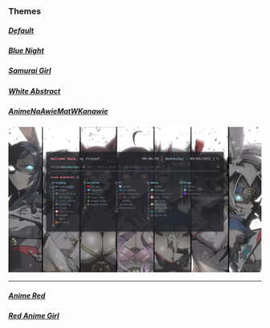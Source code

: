 ### Themes 

##### [Default](https://mrabsurdick.github.io/TildaHomePage/?putTheme=%7B%22transition%22%3A%22200ms%22%2C%22color_bg_first%22%3A%22%23222831CC%22%2C%22color_bg_second%22%3A%22%23393E46CC%22%2C%22color_fg_title%22%3A%22%23FFD369%22%2C%22color_fg_subtitle%22%3A%22%23e66832%22%2C%22color_fg_text%22%3A%22%23DDD%22%2C%22color_fg_subtext%22%3A%22%239BA4B5%22%2C%22border_radius%22%3A%224px%22%2C%22bookmark_icons%22%3A%22block%22%2C%22background_image%22%3A%22https%3A%2F%2Fc1.wallpaperflare.com%2Fpath%2F427%2F745%2F192%2Fnotebook-natural-laptop-macbook-497500668a927f46aa19fafb668d8702.jpg%22%2C%22background_blur%22%3A%224px%22%2C%22panel_blur%22%3A%2215px%22%7D)

##### [Blue Night](https://mrabsurdick.github.io/TildaHomePage/?putTheme=%7B%22transition%22%3A%22200ms%22%2C%22color_bg_first%22%3A%22%23000711CC%22%2C%22color_bg_second%22%3A%22%231d2d3cCC%22%2C%22color_fg_title%22%3A%22%230072be%22%2C%22color_fg_subtitle%22%3A%22%2359afc9%22%2C%22color_fg_text%22%3A%22%23DDD%22%2C%22color_fg_subtext%22%3A%22%239BA4B5%22%2C%22border_radius%22%3A%224px%22%2C%22bookmark_icons%22%3A%22block%22%2C%22background_image%22%3A%22https%3A%2F%2Fr4.wallpaperflare.com%2Fwallpaper%2F840%2F954%2F346%2Fdark-night-rain-car-wallpaper-5910185df11a5dab8687287f8041768d.jpg%22%2C%22background_blur%22%3A%224px%22%2C%22panel_blur%22%3A%2215px%22%7D)


##### [Samurai Girl](https://mrabsurdick.github.io/TildaHomePage/?putTheme=%7B%22transition%22%3A%22200ms%22%2C%22color_bg_first%22%3A%22%231c1c1dAA%22%2C%22color_bg_second%22%3A%22%231a1c1aCC%22%2C%22color_fg_title%22%3A%22%23bc4c1f%22%2C%22color_fg_subtitle%22%3A%22%23769b6a%22%2C%22color_fg_text%22%3A%22%23DDD%22%2C%22color_fg_subtext%22%3A%22%23d8e2ad%22%2C%22border_radius%22%3A%224px%22%2C%22bookmark_icons%22%3A%22block%22%2C%22background_image%22%3A%22https%3A%2F%2Fr4.wallpaperflare.com%2Fwallpaper%2F885%2F751%2F661%2Frain-artwork-women-earring-wallpaper-9b06dcbde3413ff955041b099dec4cf0.jpg%22%2C%22background_blur%22%3A%220px%22%2C%22panel_blur%22%3A%2210px%22%7D)

##### [White Abstract](https://mrabsurdick.github.io/TildaHomePage/?putTheme=%7B%22transition%22%3A%22200ms%22%2C%22color_bg_first%22%3A%22%23abbfbf99%22%2C%22color_bg_second%22%3A%22%23abbfbfCC%22%2C%22color_fg_title%22%3A%22%230c2525%22%2C%22color_fg_subtitle%22%3A%22%232a2a2a%22%2C%22color_fg_text%22%3A%22%23DDD%22%2C%22color_fg_subtext%22%3A%22%233c3f41%22%2C%22border_radius%22%3A%224px%22%2C%22bookmark_icons%22%3A%22block%22%2C%22background_image%22%3A%22https%3A%2F%2Fr4.wallpaperflare.com%2Fwallpaper%2F177%2F182%2F521%2Fabstract-fantasy-art-simple-background-digital-art-wallpaper-d9d0286d31aa1d4b96a7785f9041168d.jpg%22%2C%22background_blur%22%3A%224px%22%2C%22panel_blur%22%3A%2215px%22%7D)

##### [AnimeNaAwieMatWKanawie](https://mrabsurdick.github.io/TildaHomePage/?putTheme=%7B%22transition%22%3A%22200ms%22%2C%22color_bg_first%22%3A%22%23202125CC%22%2C%22color_bg_second%22%3A%22%231f2023AA%22%2C%22color_fg_title%22%3A%22%23ec8490%22%2C%22color_fg_subtitle%22%3A%22%2380cbdc%22%2C%22color_fg_text%22%3A%22%23DDD%22%2C%22color_fg_subtext%22%3A%22%238c98aa%22%2C%22border_radius%22%3A%224px%22%2C%22bookmark_icons%22%3A%22block%22%2C%22background_image%22%3A%22https%3A%2F%2Fr4.wallpaperflare.com%2Fwallpaper%2F260%2F374%2F410%2Fanime-comic-art-anime-girls-collage-animal-ears-hd-wallpaper-f9e0e84d91da5d5b26d748ef5051663d.jpg%22%2C%22background_blur%22%3A%220px%22%2C%22panel_blur%22%3A%2215px%22%7D)
![AnimeNaAwieMatWKanawie](https://github.com/MrAbsurdick/TildaHomePage/blob/main/preview/AnimeNaAwieMatWKanawie.png)

---

##### [Anime Red](https://mrabsurdick.github.io/TildaHomePage/?putTheme=%7B%22transition%22%3A%22200ms%22%2C%22color_bg_first%22%3A%22%23202125CC%22%2C%22color_bg_second%22%3A%22%231f2023AA%22%2C%22color_fg_title%22%3A%22%23d34e58%22%2C%22color_fg_subtitle%22%3A%22%2360a1c0%22%2C%22color_fg_text%22%3A%22%23DDD%22%2C%22color_fg_subtext%22%3A%22%238c98aa%22%2C%22border_radius%22%3A%222px%22%2C%22bookmark_icons%22%3A%22block%22%2C%22background_image%22%3A%22https%3A%2F%2Fr4.wallpaperflare.com%2Fwallpaper%2F295%2F163%2F719%2Fanime-anime-boys-picture-in-picture-kimetsu-no-yaiba-kamado-tanjir%25C5%258D-hd-wallpaper-98d60d28a000bc78c0cc410e6852f44a.jpg%22%2C%22background_blur%22%3A%220px%22%2C%22panel_blur%22%3A%2215px%22%7D)

##### [Red Anime Girl](https://mrabsurdick.github.io/TildaHomePage/?putTheme=%7B%22transition%22%3A%22200ms%22%2C%22color_bg_first%22%3A%22%23202125AA%22%2C%22color_bg_second%22%3A%22%231f2023AA%22%2C%22color_fg_title%22%3A%22%23d34e58%22%2C%22color_fg_subtitle%22%3A%22%23009592%22%2C%22color_fg_text%22%3A%22%23DDD%22%2C%22color_fg_subtext%22%3A%22%23bed4cd%22%2C%22border_radius%22%3A%228px%22%2C%22bookmark_icons%22%3A%22block%22%2C%22background_image%22%3A%22https%3A%2F%2Fw.wallhaven.cc%2Ffull%2Fyx%2Fwallhaven-yxk8wl.jpg%22%2C%22background_blur%22%3A%220px%22%2C%22panel_blur%22%3A%2215px%22%7D)
